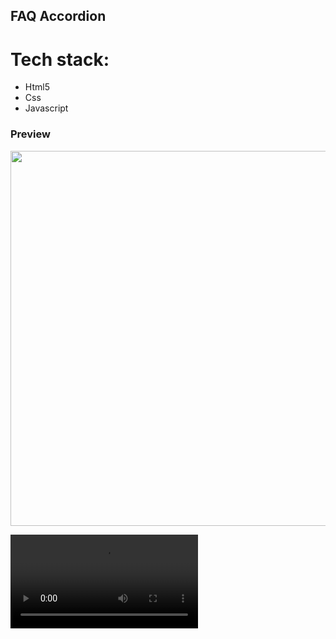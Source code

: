 ## FAQ Accordion

<h1>Tech stack:</h1>
<ul>

<li>Html5</li>
<li>Css</li>
<li>Javascript</li>

</ul>



### Preview

<img src="https://user-images.githubusercontent.com/72568715/193428083-e083c8c9-6517-456a-8732-1ca4561bf01d.PNG" width="600">

<video src="https://user-images.githubusercontent.com/72568715/193427963-4f016827-bc94-4b16-82a3-c34a306a6de1.mp4"></video>


